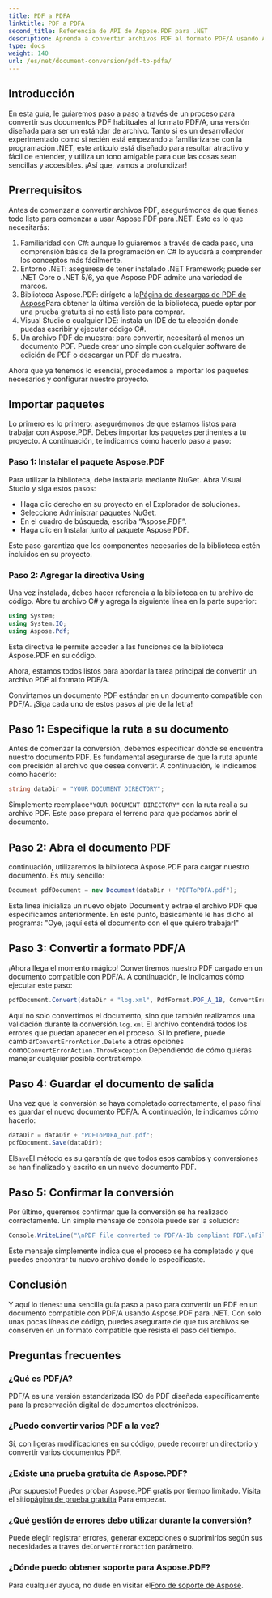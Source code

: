 ```yaml
---
title: PDF a PDFA
linktitle: PDF a PDFA
second_title: Referencia de API de Aspose.PDF para .NET
description: Aprenda a convertir archivos PDF al formato PDF/A usando Aspose.PDF para .NET con este tutorial paso a paso.
type: docs
weight: 140
url: /es/net/document-conversion/pdf-to-pdfa/
---
```

## Introducción

En esta guía, le guiaremos paso a paso a través de un proceso para convertir sus documentos PDF habituales al formato PDF/A, una versión diseñada para ser un estándar de archivo. Tanto si es un desarrollador experimentado como si recién está empezando a familiarizarse con la programación .NET, este artículo está diseñado para resultar atractivo y fácil de entender, y utiliza un tono amigable para que las cosas sean sencillas y accesibles. ¡Así que, vamos a profundizar!

## Prerrequisitos

Antes de comenzar a convertir archivos PDF, asegurémonos de que tienes todo listo para comenzar a usar Aspose.PDF para .NET. Esto es lo que necesitarás:

1. Familiaridad con C#: aunque lo guiaremos a través de cada paso, una comprensión básica de la programación en C# lo ayudará a comprender los conceptos más fácilmente.
2. Entorno .NET: asegúrese de tener instalado .NET Framework; puede ser .NET Core o .NET 5/6, ya que Aspose.PDF admite una variedad de marcos.
3.  Biblioteca Aspose.PDF: dirígete a la[Página de descargas de PDF de Aspose](https://releases.aspose.com/pdf/net)Para obtener la última versión de la biblioteca, puede optar por una prueba gratuita si no está listo para comprar.
4. Visual Studio o cualquier IDE: instala un IDE de tu elección donde puedas escribir y ejecutar código C#.
5. Un archivo PDF de muestra: para convertir, necesitará al menos un documento PDF. Puede crear uno simple con cualquier software de edición de PDF o descargar un PDF de muestra.

Ahora que ya tenemos lo esencial, procedamos a importar los paquetes necesarios y configurar nuestro proyecto.

## Importar paquetes

Lo primero es lo primero: asegurémonos de que estamos listos para trabajar con Aspose.PDF. Debes importar los paquetes pertinentes a tu proyecto. A continuación, te indicamos cómo hacerlo paso a paso:

### Paso 1: Instalar el paquete Aspose.PDF

Para utilizar la biblioteca, debe instalarla mediante NuGet. Abra Visual Studio y siga estos pasos:

- Haga clic derecho en su proyecto en el Explorador de soluciones.
- Seleccione Administrar paquetes NuGet.
- En el cuadro de búsqueda, escriba “Aspose.PDF”.
- Haga clic en Instalar junto al paquete Aspose.PDF.

Este paso garantiza que los componentes necesarios de la biblioteca estén incluidos en su proyecto.

### Paso 2: Agregar la directiva Using

Una vez instalada, debes hacer referencia a la biblioteca en tu archivo de código. Abre tu archivo C# y agrega la siguiente línea en la parte superior:

```csharp
using System;
using System.IO;
using Aspose.Pdf;
```

Esta directiva le permite acceder a las funciones de la biblioteca Aspose.PDF en su código.

Ahora, estamos todos listos para abordar la tarea principal de convertir un archivo PDF al formato PDF/A.

Convirtamos un documento PDF estándar en un documento compatible con PDF/A. ¡Siga cada uno de estos pasos al pie de la letra!

## Paso 1: Especifique la ruta a su documento

Antes de comenzar la conversión, debemos especificar dónde se encuentra nuestro documento PDF. Es fundamental asegurarse de que la ruta apunte con precisión al archivo que desea convertir. A continuación, le indicamos cómo hacerlo:

```csharp
string dataDir = "YOUR DOCUMENT DIRECTORY";
```

 Simplemente reemplace`"YOUR DOCUMENT DIRECTORY"` con la ruta real a su archivo PDF. Este paso prepara el terreno para que podamos abrir el documento.

## Paso 2: Abra el documento PDF

continuación, utilizaremos la biblioteca Aspose.PDF para cargar nuestro documento. Es muy sencillo:

```csharp
Document pdfDocument = new Document(dataDir + "PDFToPDFA.pdf");
```

Esta línea inicializa un nuevo objeto Document y extrae el archivo PDF que especificamos anteriormente. En este punto, básicamente le has dicho al programa: "Oye, ¡aquí está el documento con el que quiero trabajar!"

## Paso 3: Convertir a formato PDF/A

¡Ahora llega el momento mágico! Convertiremos nuestro PDF cargado en un documento compatible con PDF/A. A continuación, le indicamos cómo ejecutar este paso:

```csharp
pdfDocument.Convert(dataDir + "log.xml", PdfFormat.PDF_A_1B, ConvertErrorAction.Delete);
```

 Aquí no solo convertimos el documento, sino que también realizamos una validación durante la conversión.`log.xml` El archivo contendrá todos los errores que puedan aparecer en el proceso. Si lo prefiere, puede cambiar`ConvertErrorAction.Delete` a otras opciones como`ConvertErrorAction.ThrowException` Dependiendo de cómo quieras manejar cualquier posible contratiempo.

## Paso 4: Guardar el documento de salida

Una vez que la conversión se haya completado correctamente, el paso final es guardar el nuevo documento PDF/A. A continuación, le indicamos cómo hacerlo:

```csharp
dataDir = dataDir + "PDFToPDFA_out.pdf";
pdfDocument.Save(dataDir);
```

 El`Save`El método es su garantía de que todos esos cambios y conversiones se han finalizado y escrito en un nuevo documento PDF.

## Paso 5: Confirmar la conversión

Por último, queremos confirmar que la conversión se ha realizado correctamente. Un simple mensaje de consola puede ser la solución:

```csharp
Console.WriteLine("\nPDF file converted to PDF/A-1b compliant PDF.\nFile saved at " + dataDir);
```

Este mensaje simplemente indica que el proceso se ha completado y que puedes encontrar tu nuevo archivo donde lo especificaste.

## Conclusión

Y aquí lo tienes: una sencilla guía paso a paso para convertir un PDF en un documento compatible con PDF/A usando Aspose.PDF para .NET. Con solo unas pocas líneas de código, puedes asegurarte de que tus archivos se conserven en un formato compatible que resista el paso del tiempo.


## Preguntas frecuentes

### ¿Qué es PDF/A?
PDF/A es una versión estandarizada ISO de PDF diseñada específicamente para la preservación digital de documentos electrónicos.

### ¿Puedo convertir varios PDF a la vez?
Sí, con ligeras modificaciones en su código, puede recorrer un directorio y convertir varios documentos PDF.

### ¿Existe una prueba gratuita de Aspose.PDF?
¡Por supuesto! Puedes probar Aspose.PDF gratis por tiempo limitado. Visita el sitio[página de prueba gratuita](https://releases.aspose.com/) Para empezar.

### ¿Qué gestión de errores debo utilizar durante la conversión?
 Puede elegir registrar errores, generar excepciones o suprimirlos según sus necesidades a través de`ConvertErrorAction` parámetro.

### ¿Dónde puedo obtener soporte para Aspose.PDF?
 Para cualquier ayuda, no dude en visitar el[Foro de soporte de Aspose](https://forum.aspose.com/c/pdf/10).
